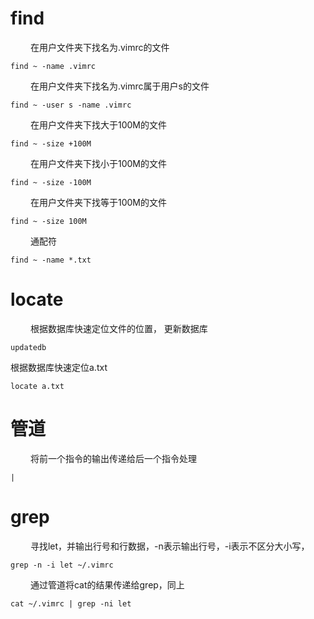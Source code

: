 
# find

&emsp;&emsp; 在用户文件夹下找名为.vimrc的文件
```
find ~ -name .vimrc
```
&emsp;&emsp; 在用户文件夹下找名为.vimrc属于用户s的文件

```
find ~ -user s -name .vimrc
```

<!---more-->
&emsp;&emsp; 在用户文件夹下找大于100M的文件
```
find ~ -size +100M
```
&emsp;&emsp; 在用户文件夹下找小于100M的文件
```
find ~ -size -100M
```
&emsp;&emsp; 在用户文件夹下找等于100M的文件
```
find ~ -size 100M
```
&emsp;&emsp; 通配符
```
find ~ -name *.txt
```


# locate
&emsp;&emsp; 根据数据库快速定位文件的位置，
更新数据库
```
updatedb
```
根据数据库快速定位a.txt
```
locate a.txt 
```

# 管道
&emsp;&emsp; 将前一个指令的输出传递给后一个指令处理
```
|
```

# grep

&emsp;&emsp; 寻找let，并输出行号和行数据，-n表示输出行号，-i表示不区分大小写，
```
grep -n -i let ~/.vimrc
```
&emsp;&emsp; 通过管道将cat的结果传递给grep，同上
```
cat ~/.vimrc | grep -ni let
```

